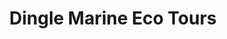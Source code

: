 ---
title: "Dingle Marine Eco Tours"
address: "Burnham, Dingle, Co. Kerry"
tel: "+353 (0)86 285 8802"
county: "Kerry"
category: "Internal Ferry Services"
type: "Content"
lat: "52.12269973754883"
lng: "-10.308832168579102"
---
